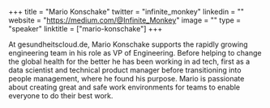 +++
title = "Mario Konschake"
twitter = "infinite_monkey"
linkedin = ""
website = "https://medium.com/@Infinite_Monkey"
image = ""
type = "speaker"
linktitle = ["mario-konschake"]
+++

At gesundheitscloud.de, Mario Konschake supports the rapidly growing engineering team in his role as VP of Engineering. Before helping to change the global health for the better he has been working in ad tech, first as a data scientist and technical product manager before transitioning into people management, where he found his purpose. Mario is passionate about creating great and safe work environments for teams to enable everyone to do their best work.
